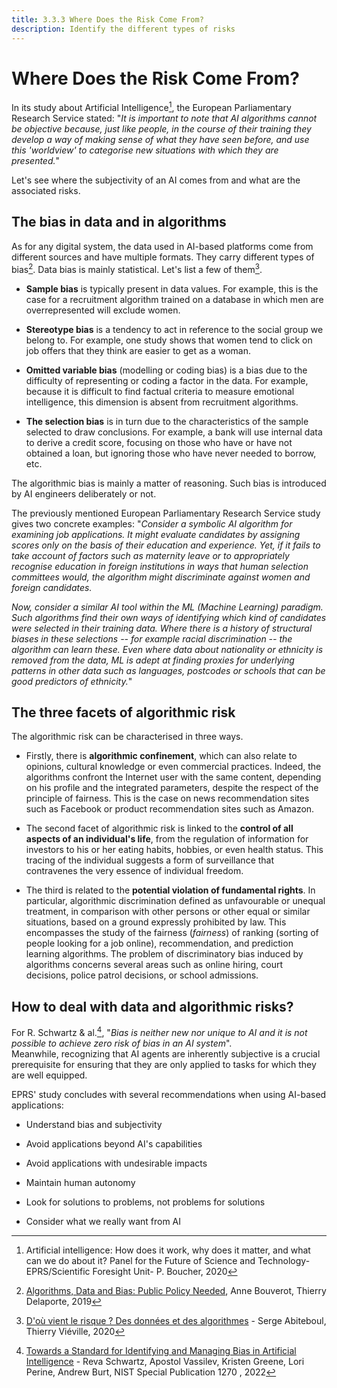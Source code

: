 ```yaml
---
title: 3.3.3 Where Does the Risk Come From?
description: Identify the different types of risks
---
```


# Where Does the Risk Come From?
In its study about Artificial Intelligence[^1], the European Parliamentary Research Service stated: "*It is important to note that AI algorithms cannot be objective because, just like people, in the course of their training they develop a way of making sense of what they have seen before, and use this 'worldview' to categorise new situations with which they are presented.*"

Let's see where the subjectivity of an AI comes from and what are the associated risks.

## The bias in data and in algorithms

As for any digital system, the data used in AI-based platforms come from different sources and have multiple formats. They carry different types of bias[^2]. Data bias is mainly statistical. Let's list a few of them[^3].

-   **Sample bias** is typically present in data values. For example, this is the case for a recruitment algorithm trained on a database in which men are overrepresented will exclude women.

-   **Stereotype bias** is a tendency to act in reference to the social group we belong to. For example, one study shows that women tend to click on job offers that they think are easier to get as a woman.

-   **Omitted variable bias** (modelling or coding bias) is a bias due to the difficulty of representing or coding a factor in the data. For example, because it is difficult to find factual criteria to measure emotional intelligence, this dimension is absent from recruitment algorithms.

-   **The selection bias** is in turn due to the characteristics of the sample selected to draw conclusions. For example, a bank will use internal data to derive a credit score, focusing on those who have or have not obtained a loan, but ignoring those who have never needed to borrow, etc.

The algorithmic bias is mainly a matter of reasoning. Such bias is introduced by AI engineers deliberately or not.

The previously mentioned European Parliamentary Research Service study gives two concrete examples:   "*Consider a symbolic AI algorithm for examining job applications. It might evaluate candidates by assigning scores only on the basis of their education and experience. Yet, if it fails to take account of factors such as maternity leave or to appropriately recognise education in foreign institutions in ways that human selection committees would, the algorithm might discriminate against women and foreign candidates.*

*Now, consider a similar AI tool within the ML (Machine Learning) paradigm. Such algorithms find their own ways of identifying which kind of candidates were selected in their training data. Where there is a history of structural biases in these selections -- for example racial discrimination -- the algorithm can learn these. Even where data about nationality or ethnicity is removed from the data, ML is adept at finding proxies for underlying patterns in other data such as languages, postcodes or schools that can be good predictors of ethnicity.*"

## The three facets of algorithmic risk

The algorithmic risk can be characterised in three ways.

-   Firstly, there is **algorithmic confinement**, which can also relate to opinions, cultural knowledge or even commercial practices. Indeed, the algorithms confront the Internet user with the same content, depending on his profile and the integrated parameters, despite the respect of the principle of fairness. This is the case on news recommendation sites such as Facebook or product recommendation sites such as Amazon.

-   The second facet of algorithmic risk is linked to the **control of all aspects of an individual's life**, from the regulation of information for investors to his or her eating habits, hobbies, or even health status. This tracing of the individual suggests a form of surveillance that contravenes the very essence of individual freedom.

-   The third is related to the **potential violation of fundamental rights**. In particular, algorithmic discrimination defined as unfavourable or unequal treatment, in comparison with other persons or other equal or similar situations, based on a ground expressly prohibited by law. This encompasses the study of the fairness (*fairness*) of ranking (sorting of people looking for a job online), recommendation, and prediction learning algorithms. The problem of discriminatory bias induced by algorithms concerns several areas such as online hiring, court decisions, police patrol decisions, or school admissions.

## How to deal with data and algorithmic risks?

For R. Schwartz & al.[^4], "*Bias is neither new nor unique to AI and it is not possible to achieve zero risk of bias in an AI system*".  
Meanwhile, recognizing that AI agents are inherently subjective is a crucial prerequisite for ensuring that they are only applied to tasks for which they are well equipped.

EPRS' study concludes with several recommendations when using AI-based applications:

-   Understand bias and subjectivity

-   Avoid applications beyond AI's capabilities

-   Avoid applications with undesirable impacts

-   Maintain human autonomy

-   Look for solutions to problems, not problems for solutions

-   Consider what we really want from AI

[^1]: Artificial intelligence: How does it work, why does it matter, and what can we do about it? Panel for the Future of Science and Technology- EPRS/Scientific Foresight Unit- P. Boucher, 2020

[^2]: [Algorithms, Data and Bias: Public Policy Needed](https://www.institutmontaigne.org/en/analysis/algorithms-data-and-bias-public-policy-needed?_wrapper_format=html), Anne Bouverot, Thierry Delaporte, 2019

[^3]: [D'où vient le risque ? Des données et des algorithmes](https://www.lemonde.fr/blog/binaire/2020/02/05/les-plateformes-numeriques-un-foyer-pour-les-risques-donnees-et-algorithmes/) - Serge Abiteboul, Thierry Viéville, 2020

[^4]: [Towards a Standard for Identifying and Managing Bias in Artificial Intelligence](https://doi.org/10.6028/NIST.SP.1270) - Reva Schwartz, Apostol Vassilev, Kristen Greene, Lori Perine, Andrew Burt, NIST Special Publication 1270 , 2022
